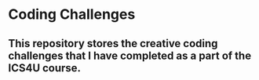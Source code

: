 # Coding Challenges

## This repository stores the creative coding challenges that I have completed as a part of the ICS4U course.

